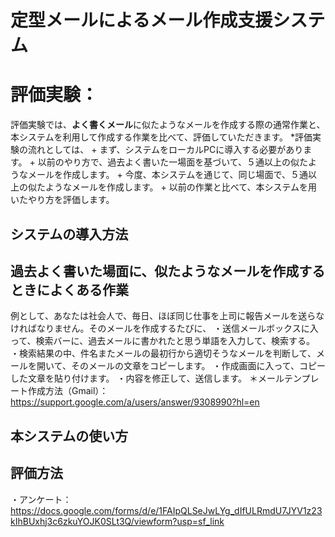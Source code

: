# 定型メールによるメール作成支援システム

# 評価実験：
評価実験では、**よく書くメール**に似たようなメールを作成する際の通常作業と、本システムを利用して作成する作業を比べて、評価していただきます。
*評価実験の流れとしては、
    + まず、システムをローカルPCに導入する必要があります。
    + 以前のやり方で、過去よく書いた一場面を基づいて、５通以上の似たようなメールを作成します。
    + 今度、本システムを通じて、同じ場面で、５通以上の似たようなメールを作成します。
    + 以前の作業と比べて、本システムを用いたやり方を評価します。

## システムの導入方法

## 過去よく書いた場面に、似たようなメールを作成するときによくある作業
例として、あなたは社会人で、毎日、ほぼ同じ仕事を上司に報告メールを送らなければなりません。そのメールを作成するたびに、
・送信メールボックスに入って、検索バーに、過去メールに書かれたと思う単語を入力して、検索する。
・検索結果の中、件名またメールの最初行から適切そうなメールを判断して、メールを開いて、そのメールの文章をコピーします。
・作成画面に入って、コピーした文章を貼り付けます。
・内容を修正して、送信します。
＊メールテンプレート作成方法（Gmail）：https://support.google.com/a/users/answer/9308990?hl=en

## 本システムの使い方

## 評価方法
・アンケート：https://docs.google.com/forms/d/e/1FAIpQLSeJwLYg_dIfULRmdU7JYV1z23kIhBUxhj3c6zkuYOJK0SLt3Q/viewform?usp=sf_link
